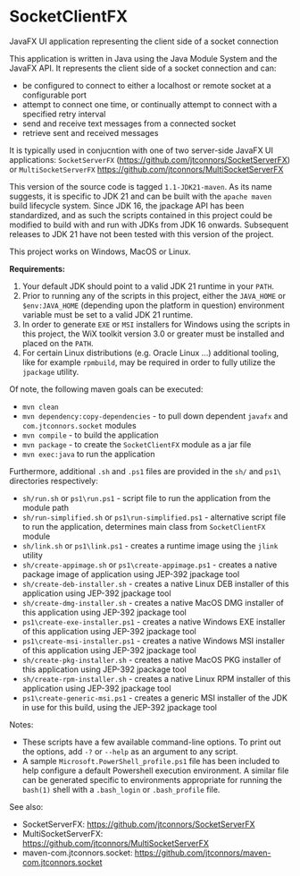 # SocketClientFX
JavaFX UI application representing the client side of a socket connection

This application is written in Java using the Java Module System and the JavaFX API.  It represents the client side of a socket connection and can:

   - be configured to connect to either a localhost or remote socket at a configurable port
   - attempt to connect one time, or continually attempt to connect with a specified retry interval
   - send and receive text messages from a connected socket
   - retrieve sent and received messages

It is typically used in conjucntion with one of two server-side JavaFX UI applications:
```SocketServerFX``` (https://github.com/jtconnors/SocketServerFX)
or
```MultiSocketServerFX``` https://github.com/jtconnors/MultiSocketServerFX

This version of the source code is tagged ```1.1-JDK21-maven```.  As its name suggests, it is specific to JDK 21 and can be built with the ```apache maven``` build lifecycle system. Since JDK 16, the jpackage API has been standardized, and as such the scripts contained in this project could be modified to build with and run with JDKs from JDK 16 onwards.  Subsequent releases to JDK 21 have not been tested with this version of the project. 

This project works on Windows, MacOS or Linux.

**Requirements:**
1. Your default JDK should point to a valid JDK 21 runtime in your ```PATH```.
2. Prior to running any of the scripts in this project, either the ```JAVA_HOME``` or ```$env:JAVA_HOME``` (depending upon the platform in question) environment variable must be set to a valid JDK 21 runtime.
3.  In order to generate ```EXE``` or ```MSI``` installers for Windows using the scripts in this project, the WiX toolkit version 3.0 or greater must be installed and placed on the ```PATH```.
4.  For certain Linux distributions (e.g. Oracle Linux ...) additional tooling, like for example  ```rpmbuild```, may be required in order to fully utilize the ```jpackage``` utility.

Of note, the following maven goals can be executed:

   - ```mvn clean```
   - ```mvn dependency:copy-dependencies``` - to pull down dependent ```javafx``` and ```com.jtconnors.socket``` modules
   - ```mvn compile``` - to build the application
   - ```mvn package``` - to create the ```SocketClientFX``` module as a jar file
   - ```mvn exec:java``` to run the application
   
Furthermore, additional ```.sh``` and ```.ps1``` files are provided in the ```sh/``` and ```ps1\``` directories respectively:
   - ```sh/run.sh``` or ```ps1\run.ps1``` - script file to run the application from the module path
   - ```sh/run-simplified.sh``` or ```ps1\run-simplified.ps1``` - alternative script file to run the application, determines main class from ```SocketClientFX``` module
   - ```sh/link.sh``` or ```ps1\link.ps1``` - creates a runtime image using the ```jlink``` utility
   - ```sh/create-appimage.sh``` or ```ps1\create-appimage.ps1``` - creates a native package image of application using JEP-392 jpackage tool
   - ```sh/create-deb-installer.sh``` - creates a native Linux DEB installer of this application using JEP-392 jpackage tool
   - ```sh/create-dmg-installer.sh``` - creates a native MacOS DMG installer of this application using JEP-392 jpackage tool
   - ```ps1\create-exe-installer.ps1``` - creates a native Windows EXE installer of this application using JEP-392 jpackage tool
   - ```ps1\create-msi-installer.ps1``` - creates a native Windows MSI installer of this application using JEP-392 jpackage tool
   - ```sh/create-pkg-installer.sh``` - creates a native MacOS PKG installer of this application using JEP-392 jpackage tool
   - ```sh/create-rpm-installer.sh``` - creates a native Linux RPM installer of this application using JEP-392 jpackage tool
   - ```ps1\create-generic-msi.ps1``` - creates a generic MSI installer of the JDK in use for this build, using the JEP-392 jpackage tool

Notes:
   - These scripts have a few available command-line options.  To print out
the options, add ```-?``` or ```--help``` as an argument to any script.
   - A sample ```Microsoft.PowerShell_profile.ps1``` file has been included to help configure a default Powershell execution environment.  A similar file can be generated specific to environments appropriate for running the ```bash(1)``` shell with a ```.bash_login``` or ```.bash_profile``` file.


See also:

- SocketServerFX: https://github.com/jtconnors/SocketServerFX
- MultiSocketServerFX: https://github.com/jtconnors/MultiSocketServerFX
- maven-com.jtconnors.socket: https://github.com/jtconnors/maven-com.jtconnors.socket

